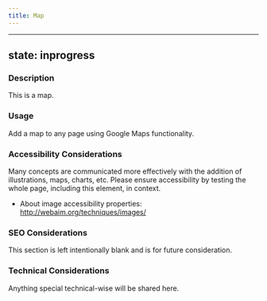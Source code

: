 ```yaml
---
title: Map
---
```


---
state: inprogress
---
### Description
This is a map.

### Usage
Add a map to any page using Google Maps functionality. 

### Accessibility Considerations
Many concepts are communicated more effectively with the addition of illustrations, maps, charts, etc. Please ensure accessibility by testing the whole page, including this element, in context.

* About image accessibility properties: http://webaim.org/techniques/images/

### SEO Considerations
This section is left intentionally blank and is for future consideration.

### Technical Considerations
Anything special technical-wise will be shared here.
